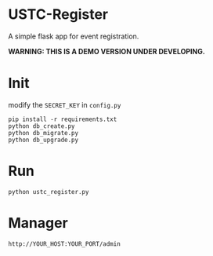 # USTC-Register
A simple flask app for event registration.

**WARNING: THIS IS A DEMO VERSION UNDER DEVELOPING.**

# Init

modify the `SECRET_KEY` in `config.py`

```
pip install -r requirements.txt
python db_create.py
python db_migrate.py
python db_upgrade.py
```

# Run
```
python ustc_register.py
```

# Manager

```
http://YOUR_HOST:YOUR_PORT/admin
```
